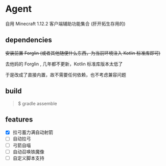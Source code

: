 # Agent

自用 Minecraft 1.12.2 客户端辅助功能集合 (肝开拓生存用的)

## dependencies

~~安装前置 Forglin (或者其他随便什么东西，为当前环境注入 Kotlin 标准库即可)~~

去他妈的 Forglin , 几年都不更新，Kotlin 标准库版本太低了

于是改成了直接内置，故不需要任何依赖，也不考虑兼容问题

## build

> $ gradle assemble

## features

- [x] 拉弓蓄力满自动射箭
- [ ] 自动拉弓
- [ ] 弓箭自喵
- [ ] 自动召唤铁魔像
- [ ] 自定义脚本支持